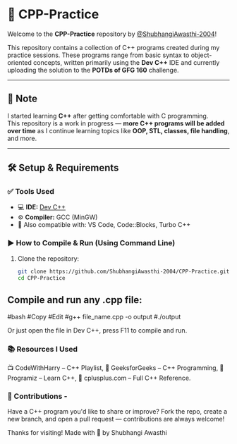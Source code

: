 # 🚀 CPP-Practice

Welcome to the **CPP-Practice** repository by [@ShubhangiAwasthi-2004](https://github.com/ShubhangiAwasthi-2004)!

This repository contains a collection of C++ programs created during my practice sessions. These programs range from basic syntax to object-oriented concepts, written primarily using the **Dev C++** IDE and currently uploading the solution to the **POTDs of GFG 160** challenge.

---

## 📌 Note

I started learning **C++** after getting comfortable with C programming.  
This repository is a work in progress — **more C++ programs will be added over time** as I continue learning topics like **OOP, STL, classes, file handling**, and more.

---

## 🛠️ Setup & Requirements

### ✅ Tools Used

- 💻 **IDE:** [Dev C++](https://sourceforge.net/projects/orwelldevcpp/)
- ⚙️ **Compiler:** GCC (MinGW)
- 📝 Also compatible with: VS Code, Code::Blocks, Turbo C++

### ▶️ How to Compile & Run (Using Command Line)

1. Clone the repository:
   ```bash
   git clone https://github.com/ShubhangiAwasthi-2004/CPP-Practice.git
   cd CPP-Practice

## Compile and run any .cpp file:

#bash
#Copy
#Edit
#g++ file_name.cpp -o output
#./output

Or just open the file in Dev C++, press F11 to compile and run.

### 📚 Resources I Used

📺 CodeWithHarry – C++ Playlist,
📘 GeeksforGeeks – C++ Programming,
📘 Programiz – Learn C++,
📘 cplusplus.com – Full C++ Reference.

### 🙌 Contributions - 

Have a C++ program you'd like to share or improve?
Fork the repo, create a new branch, and open a pull request — contributions are always welcome!

Thanks for visiting! Made with 💙 by Shubhangi Awasthi
